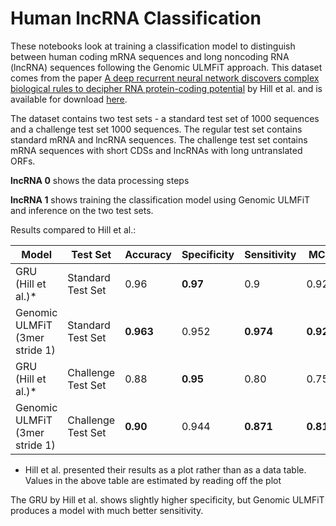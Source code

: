 # Human lncRNA Classification

These notebooks look at training a classification model to distinguish between human coding mRNA sequences and long noncoding RNA (lncRNA) 
sequences following the Genomic ULMFiT approach. This dataset comes from the paper 
[A deep recurrent neural network discovers complex biological rules to decipher RNA protein-coding potential](https://www.ncbi.nlm.nih.gov/pmc/articles/PMC6144860/) 
by Hill et al. and is available for download [here](https://osf.io/4htpy/). 

The dataset contains two test sets - a standard test set of 1000 sequences and a challenge test set 1000 sequences. The regular test set contains standard mRNA and lncRNA sequences. The challenge test set contains mRNA sequences with short CDSs and lncRNAs with long untranslated ORFs.

__lncRNA 0__ shows the data processing steps

__lncRNA 1__ shows training the classification model using Genomic ULMFiT and inference on the two test sets.

Results compared to Hill et al.:

| Model                          	| Test Set           	| Accuracy 	| Specificity 	| Sensitivity 	| MCC   	|
|--------------------------------	|--------------------	|----------	|-------------	|-------------	|-------	|
| GRU (Hill et al.)*             	| Standard Test Set  	|   0.96   	|     __0.97__    	|     0.9     	|  0.92 	|
| Genomic ULMFiT (3mer stride 1) 	| Standard Test Set  	|   __0.963__  	|    0.952    	|    __0.974__    	| __0.926__ 	|
| GRU (Hill et al.)*             	| Challenge Test Set 	|   0.88   	|     __0.95__    	|     0.80    	|  0.75 	|
| Genomic ULMFiT (3mer stride 1) 	| Challenge Test Set 	|   __0.90__   	|    0.944    	|    __0.871__    	| __0.817__ 	|

* Hill et al. presented their results as a plot rather than as a data table. Values in the above table are estimated by reading off the plot

The GRU by Hill et al. shows slightly higher specificity, but Genomic ULMFiT produces a model with much better sensitivity. 

